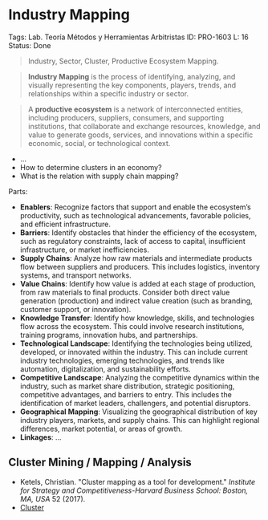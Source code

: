# Industry Mapping

Tags: Lab. Teoría Métodos y Herramientas Arbitristas
ID: PRO-1603
L: 16
Status: Done

> Industry, Sector, Cluster, Productive Ecosystem Mapping.
> 

> **Industry Mapping** is the process of identifying, analyzing, and visually representing the key components, players, trends, and relationships within a specific industry or sector.
> 

> A **productive ecosystem** is a network of interconnected entities, including producers, suppliers, consumers, and supporting institutions, that collaborate and exchange resources, knowledge, and value to generate goods, services, and innovations within a specific economic, social, or technological context.
> 

- …
- How to determine clusters in an economy?
- What is the relation with supply chain mapping?

Parts:

- **Enablers**: Recognize factors that support and enable the ecosystem’s productivity, such as technological advancements, favorable policies, and efficient infrastructure.
- **Barriers**: Identify obstacles that hinder the efficiency of the ecosystem, such as regulatory constraints, lack of access to capital, insufficient infrastructure, or market inefficiencies.
- **Supply Chains**: Analyze how raw materials and intermediate products flow between suppliers and producers. This includes logistics, inventory systems, and transport networks.
- **Value Chains**: Identify how value is added at each stage of production, from raw materials to final products. Consider both direct value generation (production) and indirect value creation (such as branding, customer support, or innovation).
- **Knowledge Transfer**: Identify how knowledge, skills, and technologies flow across the ecosystem. This could involve research institutions, training programs, innovation hubs, and partnerships.
- **Technological Landscape**: Identifying the technologies being utilized, developed, or innovated within the industry. This can include current industry technologies, emerging technologies, and trends like automation, digitalization, and sustainability efforts.
- **Competitive Landscape**: Analyzing the competitive dynamics within the industry, such as market share distribution, strategic positioning, competitive advantages, and barriers to entry. This includes the identification of market leaders, challengers, and potential disruptors.
- **Geographical Mapping**: Visualizing the geographical distribution of key industry players, markets, and supply chains. This can highlight regional differences, market potential, or areas of growth.
- **Linkages**: …

## Cluster Mining / Mapping / Analysis

- Ketels, Christian. "Cluster mapping as a tool for development." *Institute for Strategy and Competitiveness-Harvard Business School: Boston, MA, USA* 52 (2017).
- [Cluster](../Coordinacio%CC%81n%20y%20Operaciones%20d7ce1a547c804607b236ac122e678fd1/Observatio%20d13995ec576c4d489e4bbe2d2e64d450/Maestroindustria%20Mayor%20136956e8f40e80c8bb48cb50cf661c2a/Techno-Productive%20Policy%20Matrix%20136956e8f40e80dfa88cc645766b98d2/Techno-Productive%20Policy%20Matrix%20133956e8f40e80429350c2be9eafca06/Cluster%20133956e8f40e81d393abc43aef6c805f.md)